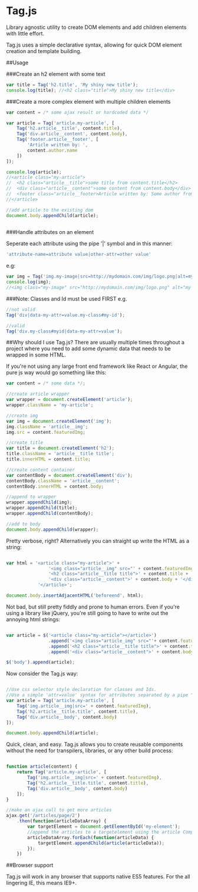 # Tag.js
Library agnostic utility to create DOM elements and add children elements with little effort.

Tag.js uses a simple declarative syntax, allowing for quick DOM element creation and template building.

##Usage

###Create an h2 element with some text
```javascript
var title = Tag('h2.title', 'My shiny new title');
console.log(title); //<h2 class="title">My shiny new title</div>
```

###Create a more complex element with multiple children elements
```javascript
var content = /* some ajax result or hardcoded data */

var article = Tag('article.my-article', [
    Tag('h2.article__title', content.title),
    Tag('div.article__content', content.body),
    Tag('footer.article__footer', [
        'Article written by: ',
        content.author.name
    ])
]);

console.log(article);
//<article class="my-article">
//  <h2 class="article__title">some title from content.title</h2>
//  <div class="article__content">some content from content.body</div>
//  <footer class="article__footer>Article written by: Some author from content.author.name</footer>
//</article>

//add article to the existing dom
document.body.appendChild(article);
  
```

###Handle attributes on an element

Seperate each attribute using the pipe '|' symbol and in this manner: 
```javascript 
'attribute-name=attribute value|other-attr=other value'
```

e.g:
```javascript
var img = Tag('img.my-image|src=http://mydomain.com/img/logo.png|alt=my nice image');
console.log(img);
//<img class="my-image" src="http://mydomain.com/img/logo.png" alt="my nice image" />

```

###Note: Classes and Id must be used FIRST
e.g.
```javascript
//not valid
Tag('div|data-my-attr=value.my-class#my-id');

//valid
Tag('div.my-class#myid|data-my-attr=value');

```

##Why should I use Tag.js?
There are usually multiple times throughout a project where you need to add some dynamic data that needs to be wrapped in some HTML.

If you're not using any large front end framework like React or Angular, the pure js way would go something like this:

```javascript
var content = /* some data */;

//create article wrapper
var wrapper = document.createElement('article');
wrapper.className = 'my-article';

//create img
var img = document.createElement('img');
img.className = 'article__img';
img.src = content.featuredImg;

//create title
var title = document.createElement('h2');
title.className = 'article__title title';
title.innerHTML = content.title;

//create content container
var contentBody = document.createElement('div');
contentBody.className = 'article__content';
contentBody.innerHTML = content.body;

//append to wrapper
wrapper.appendChild(img);
wrapper.appendChild(title);
wrapper.appendChild(contentBody);

//add to body
document.body.appendChild(wrapper);

```

Pretty verbose, right?
Alternatively you can straight up write the HTML as a string:

```javascript

var html = '<article class="my-article">' +
                '<img class="article__img" src="' + content.featuredImg + '" />' +
                '<h2 class="article__title title">' + content.title + '</h2>' +
                '<div class="article__content">' + content.body + '</div>' +
            '</article>';

document.body.insertAdjacentHTML('beforeend', html);

```

Not bad, but still pretty fiddly and prone to human errors.
Even if you're using a library like jQuery, you're still going to have to write out the annoying html strings:

```javascript

var article = $('<article class="my-article"></article>')
                .append('<img class="article_img" src="'+ content.featuredImg +'" />')
                .append('<h2 class="article__title title">' + content.title + '</h2>')
                .append('<div class="article__content">' + content.body + '</div>');

$('body').append(article);

```

Now consider the Tag.js way:

```javascript

//Use css selector style declaration for classes and Ids. 
//Use a simple 'attr=value' syntax for attributes separated by a pipe "|"
var article = Tag('article.my-article', [
    Tag('img.article__img|src=' + content.featuredImg),
    Tag('h2.article__title.title', content.title),
    Tag('div.article__body', content.body)
]);

document.body.appendChild(article);

```

Quick, clean, and easy. 
Tag.js allows you to create reusable components without the need for transpilers, libraries, or any other build process:

```javascript

function article(content) {
    return Tag('article.my-article', [
        Tag('img.article__img|src=' + content.featuredImg),
        Tag('h2.article__title.title', content.title),
        Tag('div.article__body', content.body)
    ]);
}

//make an ajax call to get more articles
ajax.get('/articles/page/2')
    .then(function(articleDataArray) {
        var targetElement = document.getElementById('my-element');
        //append the articles to a targetelement using the article Component function above
        articleDataArray.forEach(function(articleData) {
            targetElement.appendChild(article(articleData));
        });
    })


```

##Browser support

Tag.js will work in any browser that supports native ES5 features. For the all lingering IE, this means IE9+.
